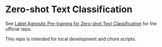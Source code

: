 # Zero-shot Text Classification
See [Label Agnostic Pre-training for Zero-shot Text Classification](https://github.com/ChrisIsKing/zero-shot-text-classification/tree/master) for the official repo. 



This repo is intended for local development and chore scripts. 

